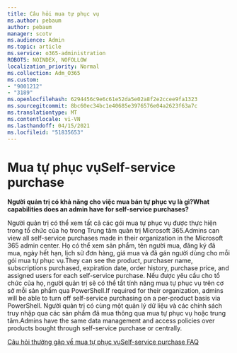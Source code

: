 ```yaml
---
title: Câu hỏi mua tự phục vụ
ms.author: pebaum
author: pebaum
manager: scotv
ms.audience: Admin
ms.topic: article
ms.service: o365-administration
ROBOTS: NOINDEX, NOFOLLOW
localization_priority: Normal
ms.collection: Adm_O365
ms.custom:
- "9001212"
- "3189"
ms.openlocfilehash: 6294456c9e6c61e52da5e02a8f2e2ccee9fa1323
ms.sourcegitcommit: 8bc60ec34bc1e40685e3976576e04a2623f63a7c
ms.translationtype: MT
ms.contentlocale: vi-VN
ms.lasthandoff: 04/15/2021
ms.locfileid: "51835653"
---
```

# <a name="self-service-purchase"></a><span data-ttu-id="0ef6c-102">Mua tự phục vụ</span><span class="sxs-lookup"><span data-stu-id="0ef6c-102">Self-service purchase</span></span>

<span data-ttu-id="0ef6c-103">**Người quản trị có khả năng cho việc mua bán tự phục vụ là gì?**</span><span class="sxs-lookup"><span data-stu-id="0ef6c-103">**What capabilities does an admin have for self-service purchases?**</span></span>

<span data-ttu-id="0ef6c-104">Người quản trị có thể xem tất cả các gói mua tự phục vụ được thực hiện trong tổ chức của họ trong Trung tâm quản trị Microsoft 365.</span><span class="sxs-lookup"><span data-stu-id="0ef6c-104">Admins can view all self-service purchases made in their organization in the Microsoft 365 admin center.</span></span> <span data-ttu-id="0ef6c-105">Họ có thể xem sản phẩm, tên người mua, đăng ký đã mua, ngày hết hạn, lịch sử đơn hàng, giá mua và đã gán người dùng cho mỗi gói mua tự phục vụ.</span><span class="sxs-lookup"><span data-stu-id="0ef6c-105">They can see the product, purchaser name, subscriptions purchased, expiration date, order history, purchase price, and assigned users for each self-service purchase.</span></span>  <span data-ttu-id="0ef6c-106">Nếu được yêu cầu cho tổ chức của họ, người quản trị sẽ có thể tắt tính năng mua tự phục vụ trên cơ sở mỗi sản phẩm qua PowerShell.</span><span class="sxs-lookup"><span data-stu-id="0ef6c-106">If required for their organization, admins will be able to turn off self-service purchasing on a per-product basis via PowerShell.</span></span>  <span data-ttu-id="0ef6c-107">Người quản trị có cùng một quản lý dữ liệu và các chính sách truy nhập qua các sản phẩm đã mua thông qua mua tự phục vụ hoặc trung tâm.</span><span class="sxs-lookup"><span data-stu-id="0ef6c-107">Admins have the same data management and access policies over products bought through self-service purchase or centrally.</span></span>

[<span data-ttu-id="0ef6c-108">Câu hỏi thường gặp về mua tự phục vụ</span><span class="sxs-lookup"><span data-stu-id="0ef6c-108">Self-service purchase FAQ</span></span>](https://aka.ms/self-service-purchase-faq)

